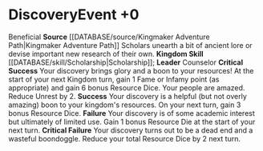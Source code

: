﻿---
id: '9'
level: '0'
name: Discovery
rarity: Common
rus_type_level: null
skill:
- '[[DATABASE/skill/Scholarship|Scholarship]]'
source: '[[DATABASE/source/Kingmaker Adventure Path|Kingmaker Adventure Path]]'
trait:
- '[[DATABASE/trait/Beneficial|Beneficial]]'
type: Kingdom Event

---
# Discovery<span class="item-type">Event +0</span>

<span class="item-trait">Beneficial</span>
**Source** [[DATABASE/source/Kingmaker Adventure Path|Kingmaker Adventure Path]]
Scholars unearth a bit of ancient lore or devise important new research of their own.
**Kingdom Skill** [[DATABASE/skill/Scholarship|Scholarship]]; **Leader** Counselor
**Critical Success** Your discovery brings glory and a boon to your resources! At the start of your next Kingdom turn, gain 1 Fame or Infamy point (as appropriate) and gain 6 bonus Resource Dice. Your people are amazed. Reduce Unrest by 2.
**Success** Your discovery is a helpful (but not overly amazing) boon to your kingdom's resources. On your next turn, gain 3 bonus Resource Dice.
**Failure** Your discovery is of some academic interest but ultimately of limited use. Gain 1 bonus Resource Die at the start of your next turn.
**Critical Failure** Your discovery turns out to be a dead end and a wasteful boondoggle. Reduce your total Resource Dice by 2 next turn.